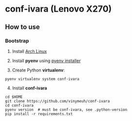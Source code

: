 # conf-ivara (Lenovo X270)

## How to use

### Bootstrap

1. Install [Arch Linux](https://github.com/vinymeuh/conf-ivara/blob/master/INSTALL-ARCHLINUX.md)

2. Install **pyenv** using [pyenv installer](https://github.com/pyenv/pyenv-installer)

3. Create Python **virtualenv**:

```shell
pyenv virtualenv system conf-ivara
```

4. Install **conf-ivara**

```shell
cd $HOME
git clone https://github.com/vinymeuh/conf-ivara
cd conf-ivara
pyenv version  # must be conf-ivara, see .python-version
pip install -r requirements.txt
```
